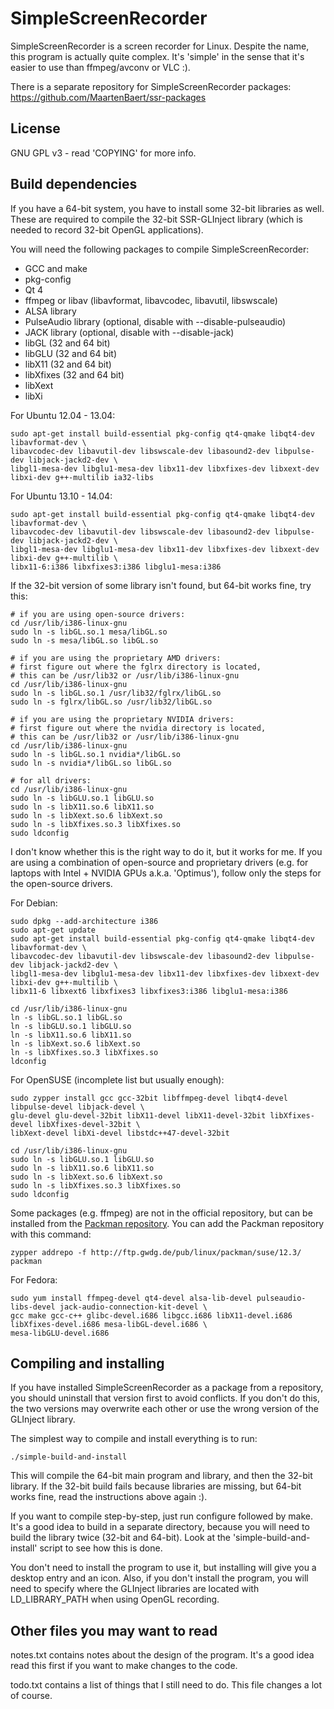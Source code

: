 SimpleScreenRecorder
====================

SimpleScreenRecorder is a screen recorder for Linux. Despite the name, this program is actually quite complex. It's 'simple' in the sense that it's easier to use than ffmpeg/avconv or VLC :).

There is a separate repository for SimpleScreenRecorder packages:
https://github.com/MaartenBaert/ssr-packages

License
-------

GNU GPL v3 - read 'COPYING' for more info.

Build dependencies
------------------

If you have a 64-bit system, you have to install some 32-bit libraries as well. These are required to compile the 32-bit SSR-GLInject library (which is needed to record 32-bit OpenGL applications).

You will need the following packages to compile SimpleScreenRecorder:

- GCC and make
- pkg-config
- Qt 4
- ffmpeg or libav (libavformat, libavcodec, libavutil, libswscale)
- ALSA library
- PulseAudio library (optional, disable with --disable-pulseaudio)
- JACK library (optional, disable with --disable-jack)
- libGL (32 and 64 bit)
- libGLU (32 and 64 bit)
- libX11 (32 and 64 bit)
- libXfixes (32 and 64 bit)
- libXext
- libXi

For Ubuntu 12.04 - 13.04:

    sudo apt-get install build-essential pkg-config qt4-qmake libqt4-dev libavformat-dev \
    libavcodec-dev libavutil-dev libswscale-dev libasound2-dev libpulse-dev libjack-jackd2-dev \
    libgl1-mesa-dev libglu1-mesa-dev libx11-dev libxfixes-dev libxext-dev libxi-dev g++-multilib ia32-libs

For Ubuntu 13.10 - 14.04:

    sudo apt-get install build-essential pkg-config qt4-qmake libqt4-dev libavformat-dev \
    libavcodec-dev libavutil-dev libswscale-dev libasound2-dev libpulse-dev libjack-jackd2-dev \
    libgl1-mesa-dev libglu1-mesa-dev libx11-dev libxfixes-dev libxext-dev libxi-dev g++-multilib \
    libx11-6:i386 libxfixes3:i386 libglu1-mesa:i386

If the 32-bit version of some library isn't found, but 64-bit works fine, try this:

    # if you are using open-source drivers:
    cd /usr/lib/i386-linux-gnu
    sudo ln -s libGL.so.1 mesa/libGL.so
    sudo ln -s mesa/libGL.so libGL.so
    
    # if you are using the proprietary AMD drivers:
    # first figure out where the fglrx directory is located,
    # this can be /usr/lib32 or /usr/lib/i386-linux-gnu
    cd /usr/lib/i386-linux-gnu
    sudo ln -s libGL.so.1 /usr/lib32/fglrx/libGL.so
    sudo ln -s fglrx/libGL.so /usr/lib32/libGL.so
    
    # if you are using the proprietary NVIDIA drivers:
    # first figure out where the nvidia directory is located,
    # this can be /usr/lib32 or /usr/lib/i386-linux-gnu
    cd /usr/lib/i386-linux-gnu
    sudo ln -s libGL.so.1 nvidia*/libGL.so
    sudo ln -s nvidia*/libGL.so libGL.so
    
    # for all drivers:
    cd /usr/lib/i386-linux-gnu
    sudo ln -s libGLU.so.1 libGLU.so
    sudo ln -s libX11.so.6 libX11.so
    sudo ln -s libXext.so.6 libXext.so
    sudo ln -s libXfixes.so.3 libXfixes.so
    sudo ldconfig

I don't know whether this is the right way to do it, but it works for me. If you are using a combination of open-source and proprietary drivers (e.g. for laptops with Intel + NVIDIA GPUs a.k.a. 'Optimus'), follow only the steps for the open-source drivers.

For Debian:

    sudo dpkg --add-architecture i386
    sudo apt-get update
    sudo apt-get install build-essential pkg-config qt4-qmake libqt4-dev libavformat-dev \
    libavcodec-dev libavutil-dev libswscale-dev libasound2-dev libpulse-dev libjack-jackd2-dev \
    libgl1-mesa-dev libglu1-mesa-dev libx11-dev libxfixes-dev libxext-dev libxi-dev g++-multilib \
    libx11-6 libxext6 libxfixes3 libxfixes3:i386 libglu1-mesa:i386
    
    cd /usr/lib/i386-linux-gnu
    ln -s libGL.so.1 libGL.so
    ln -s libGLU.so.1 libGLU.so
    ln -s libX11.so.6 libX11.so
    ln -s libXext.so.6 libXext.so
    ln -s libXfixes.so.3 libXfixes.so
    ldconfig

For OpenSUSE (incomplete list but usually enough):

    sudo zypper install gcc gcc-32bit libffmpeg-devel libqt4-devel libpulse-devel libjack-devel \
    glu-devel glu-devel-32bit libX11-devel libX11-devel-32bit libXfixes-devel libXfixes-devel-32bit \
    libXext-devel libXi-devel libstdc++47-devel-32bit
    
    cd /usr/lib/i386-linux-gnu
    sudo ln -s libGLU.so.1 libGLU.so
    sudo ln -s libX11.so.6 libX11.so
    sudo ln -s libXext.so.6 libXext.so
    sudo ln -s libXfixes.so.3 libXfixes.so
    sudo ldconfig

Some packages (e.g. ffmpeg) are not in the official repository, but can be installed from the [Packman repository](http://packman.links2linux.org/). You can add the Packman repository with this command:

    zypper addrepo -f http://ftp.gwdg.de/pub/linux/packman/suse/12.3/ packman

For Fedora:

    sudo yum install ffmpeg-devel qt4-devel alsa-lib-devel pulseaudio-libs-devel jack-audio-connection-kit-devel \
    gcc make gcc-c++ glibc-devel.i686 libgcc.i686 libX11-devel.i686 libXfixes-devel.i686 mesa-libGL-devel.i686 \
    mesa-libGLU-devel.i686

Compiling and installing
------------------------

If you have installed SimpleScreenRecorder as a package from a repository, you should uninstall that version first to avoid conflicts. If you don't do this, the two versions may overwrite each other or use the wrong version of the GLInject library.

The simplest way to compile and install everything is to run:

    ./simple-build-and-install

This will compile the 64-bit main program and library, and then the 32-bit library. If the 32-bit build fails because libraries are missing, but 64-bit works fine, read the instructions above again :).

If you want to compile step-by-step, just run configure followed by make. It's a good idea to build in a separate directory, because you will need to build the library twice (32-bit and 64-bit). Look at the 'simple-build-and-install' script to see how this is done.

You don't need to install the program to use it, but installing will give you a desktop entry and an icon. Also, if you don't install the program, you will need to specify where the GLInject libraries are located with LD_LIBRARY_PATH when using OpenGL recording.

Other files you may want to read
--------------------------------

notes.txt contains notes about the design of the program. It's a good idea read this first if you want to make changes to the code.

todo.txt contains a list of things that I still need to do. This file changes a lot of course.
